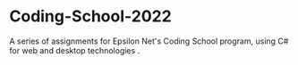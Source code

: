 # Coding-School-2022
A series of assignments for Epsilon Net's Coding School program, using C# for web and desktop technologies .
